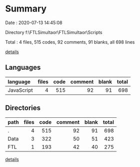 # Summary

Date : 2020-07-13 14:45:08

Directory f:\FTLSimultaor\FTLSimultaor\Scripts

Total : 4 files,  515 codes, 92 comments, 91 blanks, all 698 lines

[details](details.md)

## Languages
| language | files | code | comment | blank | total |
| :--- | ---: | ---: | ---: | ---: | ---: |
| JavaScript | 4 | 515 | 92 | 91 | 698 |

## Directories
| path | files | code | comment | blank | total |
| :--- | ---: | ---: | ---: | ---: | ---: |
| . | 4 | 515 | 92 | 91 | 698 |
| Data | 3 | 322 | 50 | 51 | 423 |
| FTL | 1 | 193 | 42 | 40 | 275 |

[details](details.md)